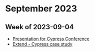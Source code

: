 # September 2023

## Week of 2023-09-04

- [Presentation for Cypress Conference](https://slides.com/muratozcan/adopting-cyct-in-your-org)
- [Extend - Cypress case study](https://docs.google.com/document/d/1-a9xhV86OhKu8nlOejqfhFBdjVt_1EEC6mWhzpYRt4s/edit#heading=h.bm5hhsdowsen)
